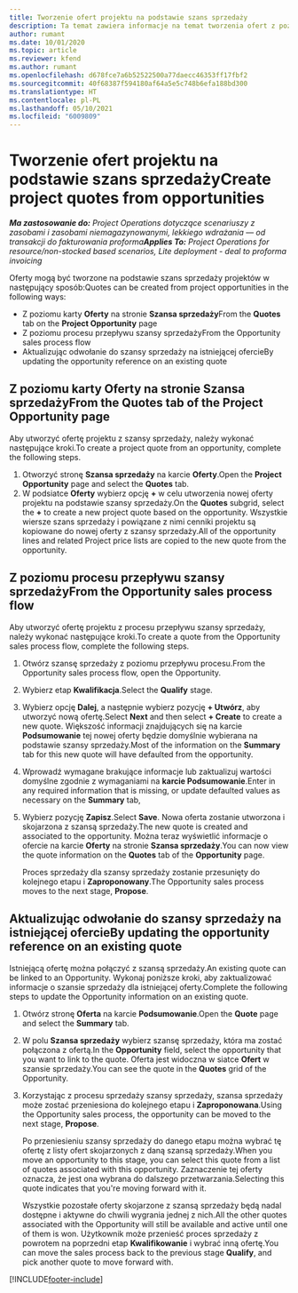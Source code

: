 ```yaml
---
title: Tworzenie ofert projektu na podstawie szans sprzedaży
description: Ta temat zawiera informacje na temat tworzenia ofert z poziomu szans sprzedaży.
author: rumant
ms.date: 10/01/2020
ms.topic: article
ms.reviewer: kfend
ms.author: rumant
ms.openlocfilehash: d678fce7a6b52522500a77daecc46353ff17fbf2
ms.sourcegitcommit: 40f68387f594180af64a5e5c748b6efa188bd300
ms.translationtype: HT
ms.contentlocale: pl-PL
ms.lasthandoff: 05/10/2021
ms.locfileid: "6009809"
---
```

# <a name="create-project-quotes-from-opportunities"></a><span data-ttu-id="4e6e0-103">Tworzenie ofert projektu na podstawie szans sprzedaży</span><span class="sxs-lookup"><span data-stu-id="4e6e0-103">Create project quotes from opportunities</span></span>

<span data-ttu-id="4e6e0-104">_**Ma zastosowanie do:** Project Operations dotyczące scenariuszy z zasobami i zasobami niemagazynowanymi, lekkiego wdrażania — od transakcji do fakturowania proforma_</span><span class="sxs-lookup"><span data-stu-id="4e6e0-104">_**Applies To:** Project Operations for resource/non-stocked based scenarios, Lite deployment - deal to proforma invoicing_</span></span>

<span data-ttu-id="4e6e0-105">Oferty mogą być tworzone na podstawie szans sprzedaży projektów w następujący sposób:</span><span class="sxs-lookup"><span data-stu-id="4e6e0-105">Quotes can be created from project opportunities in the following ways:</span></span>

- <span data-ttu-id="4e6e0-106">Z poziomu karty **Oferty** na stronie **Szansa sprzedaży**</span><span class="sxs-lookup"><span data-stu-id="4e6e0-106">From the **Quotes** tab on the **Project Opportunity** page</span></span>
- <span data-ttu-id="4e6e0-107">Z poziomu procesu przepływu szansy sprzedaży</span><span class="sxs-lookup"><span data-stu-id="4e6e0-107">From the Opportunity sales process flow</span></span>
- <span data-ttu-id="4e6e0-108">Aktualizując odwołanie do szansy sprzedaży na istniejącej ofercie</span><span class="sxs-lookup"><span data-stu-id="4e6e0-108">By updating the opportunity reference on an existing quote</span></span>

## <a name="from-the-quotes-tab-of-the-project-opportunity-page"></a><span data-ttu-id="4e6e0-109">Z poziomu karty Oferty na stronie Szansa sprzedaży</span><span class="sxs-lookup"><span data-stu-id="4e6e0-109">From the Quotes tab of the Project Opportunity page</span></span>

<span data-ttu-id="4e6e0-110">Aby utworzyć ofertę projektu z szansy sprzedaży, należy wykonać następujące kroki.</span><span class="sxs-lookup"><span data-stu-id="4e6e0-110">To create a project quote from an opportunity, complete the following steps.</span></span>

1. <span data-ttu-id="4e6e0-111">Otworzyć stronę **Szansa sprzedaży** na karcie **Oferty**.</span><span class="sxs-lookup"><span data-stu-id="4e6e0-111">Open the **Project Opportunity** page and select the **Quotes** tab.</span></span> 
2. <span data-ttu-id="4e6e0-112">W podsiatce **Oferty** wybierz opcję **+** w celu utworzenia nowej oferty projektu na podstawie szansy sprzedaży.</span><span class="sxs-lookup"><span data-stu-id="4e6e0-112">On the **Quotes** subgrid, select the **+** to create a new project quote based on the opportunity.</span></span> <span data-ttu-id="4e6e0-113">Wszystkie wiersze szans sprzedaży i powiązane z nimi cenniki projektu są kopiowane do nowej oferty z szansy sprzedaży.</span><span class="sxs-lookup"><span data-stu-id="4e6e0-113">All of the opportunity lines and related Project price lists are copied to the new quote from the opportunity.</span></span>

## <a name="from-the-opportunity-sales-process-flow"></a><span data-ttu-id="4e6e0-114">Z poziomu procesu przepływu szansy sprzedaży</span><span class="sxs-lookup"><span data-stu-id="4e6e0-114">From the Opportunity sales process flow</span></span>

<span data-ttu-id="4e6e0-115">Aby utworzyć ofertę projektu z procesu przepływu szansy sprzedaży, należy wykonać następujące kroki.</span><span class="sxs-lookup"><span data-stu-id="4e6e0-115">To create a quote from the Opportunity sales process flow, complete the following steps.</span></span>

1. <span data-ttu-id="4e6e0-116">Otwórz szansę sprzedaży z poziomu przepływu procesu.</span><span class="sxs-lookup"><span data-stu-id="4e6e0-116">From the Opportunity sales process flow, open the Opportunity.</span></span>
2. <span data-ttu-id="4e6e0-117">Wybierz etap **Kwalifikacja**.</span><span class="sxs-lookup"><span data-stu-id="4e6e0-117">Select the **Qualify** stage.</span></span> 
3. <span data-ttu-id="4e6e0-118">Wybierz opcję **Dalej**, a następnie wybierz pozycję **+ Utwórz**, aby utworzyć nową ofertę.</span><span class="sxs-lookup"><span data-stu-id="4e6e0-118">Select **Next** and then select **+ Create** to create a new quote.</span></span> <span data-ttu-id="4e6e0-119">Większość informacji znajdujących się na karcie **Podsumowanie** tej nowej oferty będzie domyślnie wybierana na podstawie szansy sprzedaży.</span><span class="sxs-lookup"><span data-stu-id="4e6e0-119">Most of the information on the **Summary** tab for this new quote will have defaulted from the opportunity.</span></span> 
4. <span data-ttu-id="4e6e0-120">Wprowadź wymagane brakujące informacje lub zaktualizuj wartości domyślne zgodnie z wymaganiami na **karcie Podsumowanie**.</span><span class="sxs-lookup"><span data-stu-id="4e6e0-120">Enter in any required information that is missing, or update defaulted values as necessary on the **Summary** tab,</span></span>
5. <span data-ttu-id="4e6e0-121">Wybierz pozycję **Zapisz**.</span><span class="sxs-lookup"><span data-stu-id="4e6e0-121">Select **Save**.</span></span> <span data-ttu-id="4e6e0-122">Nowa oferta zostanie utworzona i skojarzona z szansą sprzedaży.</span><span class="sxs-lookup"><span data-stu-id="4e6e0-122">The new quote is created and associated to the opportunity.</span></span> <span data-ttu-id="4e6e0-123">Można teraz wyświetlić informacje o ofercie na karcie **Oferty** na stronie **Szansa sprzedaży**.</span><span class="sxs-lookup"><span data-stu-id="4e6e0-123">You can now view the quote information on the **Quotes** tab of the **Opportunity** page.</span></span> 

   <span data-ttu-id="4e6e0-124">Proces sprzedaży dla szansy sprzedaży zostanie przesunięty do kolejnego etapu i **Zaproponowany**.</span><span class="sxs-lookup"><span data-stu-id="4e6e0-124">The Opportunity sales process moves to the next stage, **Propose**.</span></span>


## <a name="by-updating-the-opportunity-reference-on-an-existing-quote"></a><span data-ttu-id="4e6e0-125">Aktualizując odwołanie do szansy sprzedaży na istniejącej ofercie</span><span class="sxs-lookup"><span data-stu-id="4e6e0-125">By updating the opportunity reference on an existing quote</span></span>

<span data-ttu-id="4e6e0-126">Istniejącą ofertę można połączyć z szansą sprzedaży.</span><span class="sxs-lookup"><span data-stu-id="4e6e0-126">An existing quote can be linked to an Opportunity.</span></span> <span data-ttu-id="4e6e0-127">Wykonaj poniższe kroki, aby zaktualizować informacje o szansie sprzedaży dla istniejącej oferty.</span><span class="sxs-lookup"><span data-stu-id="4e6e0-127">Complete the following steps to update the Opportunity information on an existing quote.</span></span>

1. <span data-ttu-id="4e6e0-128">Otwórz stronę **Oferta** na karcie **Podsumowanie**.</span><span class="sxs-lookup"><span data-stu-id="4e6e0-128">Open the **Quote** page and select the **Summary** tab.</span></span>
2. <span data-ttu-id="4e6e0-129">W polu **Szansa sprzedaży** wybierz szansę sprzedaży, która ma zostać połączona z ofertą.</span><span class="sxs-lookup"><span data-stu-id="4e6e0-129">In the **Opportunity** field, select the opportunity that you want to link to the quote.</span></span> <span data-ttu-id="4e6e0-130">Oferta jest widoczna w siatce **Ofert** w szansie sprzedaży.</span><span class="sxs-lookup"><span data-stu-id="4e6e0-130">You can see the quote in the **Quotes** grid of the Opportunity.</span></span> 
3. <span data-ttu-id="4e6e0-131">Korzystając z procesu sprzedaży szansy sprzedaży, szansa sprzedaży może zostać przeniesiona do kolejnego etapu i **Zaproponowana**.</span><span class="sxs-lookup"><span data-stu-id="4e6e0-131">Using the Opportunity sales process, the opportunity can be moved to the next stage, **Propose**.</span></span> 

   <span data-ttu-id="4e6e0-132">Po przeniesieniu szansy sprzedaży do danego etapu można wybrać tę ofertę z listy ofert skojarzonych z daną szansą sprzedaży.</span><span class="sxs-lookup"><span data-stu-id="4e6e0-132">When you move an opportunity to this stage, you can select this quote from a list of quotes associated with this opportunity.</span></span> <span data-ttu-id="4e6e0-133">Zaznaczenie tej oferty oznacza, że jest ona wybrana do dalszego przetwarzania.</span><span class="sxs-lookup"><span data-stu-id="4e6e0-133">Selecting this quote indicates that you're moving forward with it.</span></span>

   <span data-ttu-id="4e6e0-134">Wszystkie pozostałe oferty skojarzone z szansą sprzedaży będą nadal dostępne i aktywne do chwili wygrania jednej z nich.</span><span class="sxs-lookup"><span data-stu-id="4e6e0-134">All the other quotes associated with the Opportunity will still be available and active until one of them is won.</span></span> <span data-ttu-id="4e6e0-135">Użytkownik może przenieść proces sprzedaży z powrotem na poprzedni etap **Kwalifikowanie** i wybrać inną ofertę.</span><span class="sxs-lookup"><span data-stu-id="4e6e0-135">You can move the sales process back to the previous stage **Qualify**, and pick another quote to move forward with.</span></span>


[!INCLUDE[footer-include](../includes/footer-banner.md)]